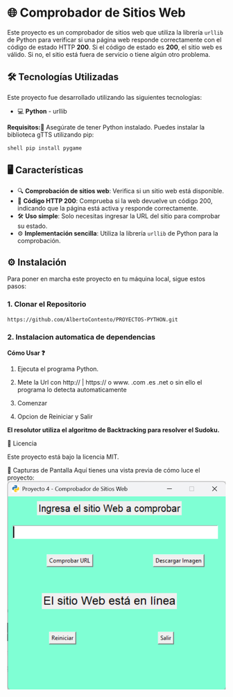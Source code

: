 # 🌐 Comprobador de Sitios Web

Este proyecto es un comprobador de sitios web que utiliza la librería `urllib` de Python para verificar si una página web responde correctamente con el código de estado HTTP **200**. Si el código de estado es **200**, el sitio web es válido. Si no, el sitio está fuera de servicio o tiene algún otro problema.

## 🛠️ Tecnologías Utilizadas
Este proyecto fue desarrollado utilizando las siguientes tecnologías:

- 💻 **Python** - urllib

**Requisitos:📑**
Asegúrate de tener Python instalado. Puedes instalar la biblioteca gTTS utilizando pip:
```shell
shell pip install pygame
```

## 🖥️ Características

- 🔍 **Comprobación de sitios web**: Verifica si un sitio web está disponible.
- 📜 **Código HTTP 200**: Comprueba si la web devuelve un código 200, indicando que la página está activa y responde correctamente.
- 🛠️ **Uso simple**: Solo necesitas ingresar la URL del sitio para comprobar su estado.
- ⚙️ **Implementación sencilla**: Utiliza la librería `urllib` de Python para la comprobación.

## ⚙️ Instalación
Para poner en marcha este proyecto en tu máquina local, sigue estos pasos:

### 1. Clonar el Repositorio

```bash
https://github.com/AlbertoContento/PROYECTOS-PYTHON.git
```

### 2. Instalacion automatica de dependencias

**Cómo Usar ❓**

1.  Ejecuta el programa Python.

2.  Mete la Url con http:// | https:// o www. .com .es .net o sin ello el programa lo detecta automaticamente

3.  Comenzar

4.  Opcion de Reiniciar y Salir

**El resolutor utiliza el algoritmo de Backtracking para resolver el Sudoku.**

📄 Licencia

Este proyecto está bajo la licencia MIT.

🎨 Capturas de Pantalla
Aquí tienes una vista previa de cómo luce el proyecto:
![Pantalla Principal](https://github.com/AlbertoContento/PROYECTOS-PYTHON/blob/main/PROYECTO06%20-%20Comprobador%20de%20Conectividad%20de%20Sitios%20Web/assets/Captura_de_pantalla.png)
